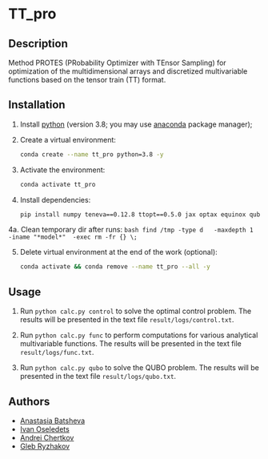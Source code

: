 # TT_pro


## Description

Method PROTES (PRobability Optimizer with TEnsor Sampling) for optimization of the multidimensional arrays and  discretized multivariable functions based on the tensor train (TT) format.


## Installation

1. Install [python](https://www.python.org) (version 3.8; you may use [anaconda](https://www.anaconda.com) package manager);

2. Create a virtual environment:
    ```bash
    conda create --name tt_pro python=3.8 -y
    ```

3. Activate the environment:
    ```bash
    conda activate tt_pro
    ```

4. Install dependencies:
    ```bash
    pip install numpy teneva==0.12.8 ttopt==0.5.0 jax optax equinox qubogen dwave-neal gekko nevergrad
    ```

4a. Clean temporary dir after runs:
    ```bash
    find /tmp -type d   -maxdepth 1  -iname "*model*"  -exec rm -fr {} \;
    ```

5. Delete virtual environment at the end of the work (optional):
    ```bash
    conda activate && conda remove --name tt_pro --all -y
    ```


## Usage

1. Run `python calc.py control` to solve the optimal control problem. The results will be presented in the text file `result/logs/control.txt`.

2. Run `python calc.py func` to perform computations for various analytical multivariable functions. The results will be presented in the text file `result/logs/func.txt`.

3. Run `python calc.py qubo` to solve the QUBO problem. The results will be presented in the text file `result/logs/qubo.txt`.


## Authors

- [Anastasia Batsheva](https://github.com/anabatsh)
- [Ivan Oseledets](https://github.com/oseledets)
- [Andrei Chertkov](https://github.com/AndreiChertkov)
- [Gleb Ryzhakov](https://github.com/G-Ryzhakov)

